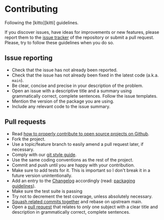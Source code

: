 # Contributing

Following the [kitto][kitti] guidelines.

If you discover issues, have ideas for improvements or new features,
please report them to the [issue tracker][issue-tracker] of the repository or
submit a pull request. Please, try to follow these guidelines when you
do so.

## Issue reporting

* Check that the issue has not already been reported.
* Check that the issue has not already been fixed in the latest code
  (a.k.a. `main`).
* Be clear, concise and precise in your description of the problem.
* Open an issue with a descriptive title and a summary using grammatically correct,
  complete sentences. Follow the issue templates.
* Mention the version of the package you are using.
* Include any relevant code to the issue summary.

## Pull requests

* Read [how to properly contribute to open source projects on Github][fork-how].
* Fork the project.
* Use a topic/feature branch to easily amend a pull request later, if necessary.
* Comply with our [git style guide][git-style-guide].
* Use the same coding conventions as the rest of the project.
* Commit and push until you are happy with your contribution.
* Make sure to add tests for it. This is important so I don't break it
  in a future version unintentionally.
* Add an entry to the [Changelog](CHANGELOG.md) accordingly (read: [packaging guidelines][packaging-guidelines]).
* Make sure the test suite is passing
* Try not to decrement the test coverage, unless absolutely necessary.
* [Squash related commits together][squash-rebase] and rebase on upstream main.
* Open a [pull request][using-pull-requests] that relates to *only* one subject 
  with a clear title and description in grammatically correct, complete sentences.


[kitto]: https://github.com/kittiframework/kitto
[issue-tracker]: https://github.com/avstack-lab/lib-avstack-api/issues
[fork-how]: http://gun.io/blog/how-to-github-fork-branch-and-pull-request
[git-style-guide]: https://github.com/agis-/git-style-guide
[using-pull-requests]: https://help.github.com/articles/using-pull-requests
[squash-rebase]: http://gitready.com/advanced/2009/02/10/squashing-commits-with-rebase.html
[issue-template]: https://github.com/kittoframework/kitto/blob/master/ISSUE_TEMPLATE.md
[packaging-guidelines]: https://zorbash.com/post/software-packaging-guidelines

